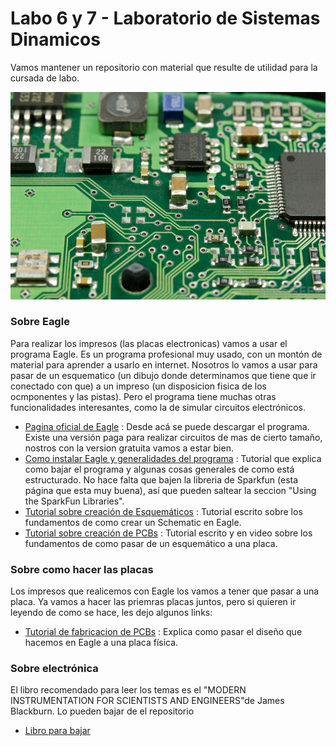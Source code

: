 # Labo 6 y 7 - Laboratorio de Sistemas Dinamicos
Vamos mantener un repositorio con material que resulte de utilidad para la cursada de labo.

![Circuito](https://github.com/gon-uri/Labo6y7_2019_LSD/blob/master/Foto/circuit.jpg)

### Sobre Eagle
Para realizar los impresos (las placas electronicas) vamos a usar el programa Eagle. Es un programa profesional muy usado, con un montón de material para aprender a usarlo en internet. Nosotros lo vamos a usar para pasar de un esquematico (un dibujo donde determinamos que tiene que ir conectado con que) a un impreso (un disposicion fisica de los ocmponentes y las pistas). Pero el programa tiene muchas otras funcionalidades interesantes, como la de simular circuitos electrónicos.

* [Pagina oficial de Eagle](https://www.autodesk.com/products/eagle/overview) : Desde acá se puede descargar el programa. Existe una versión paga para realizar circuitos de mas de cierto tamaño, nostros con la version gratuita vamos a estar bien.
* [Como instalar Eagle y generalidades del programa](https://learn.sparkfun.com/tutorials/how-to-install-and-setup-eagle) : Tutorial que explica como bajar el programa y algunas cosas generales de como está estructurado. No hace falta que bajen la libreria de Sparkfun (esta página que esta muy buena), así que pueden saltear la seccion "Using the SparkFun Libraries".
* [Tutorial sobre creación de Esquemáticos](https://learn.sparkfun.com/tutorials/using-eagle-schematic/all) : Tutorial escrito sobre los fundamentos de como crear un Schematic en Eagle.
* [Tutorial sobre creación de PCBs](https://learn.sparkfun.com/tutorials/using-eagle-board-layout/all) : Tutorial escrito y en video sobre los fundamentos de como pasar de un esquemático a una placa.

### Sobre como hacer las placas
Los impresos que realicemos con Eagle los vamos a tener que pasar a una placa. Ya vamos a hacer las priemras placas juntos, pero si quieren ir leyendo de como se hace, les dejo algunos links:

* [Tutorial de fabricacion de PCBs](https://www.befaco.org/es/impresion-de-pcbs-tutorial/) : Explica como pasar el diseño que hacemos en Eagle a una placa física.



### Sobre electrónica
El libro recomendado para leer los temas es el "MODERN INSTRUMENTATION
FOR SCIENTISTS AND ENGINEERS"de James Blackburn. Lo pueden bajar de el repositorio

* [Libro para bajar](https://github.com/gon-uri/Labo6y7_2019_LSD/blob/master/Foto)
